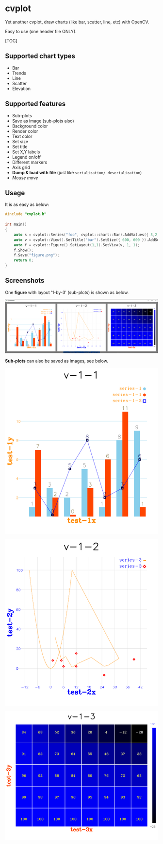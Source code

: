 # cvplot
Yet another cvplot, draw charts (like bar, scatter, line, etc) with OpenCV.

Easy to use (one header file ONLY).


[TOC]

## Supported chart types ##

- Bar
- Trends
- Line
- Scatter
- Elevation


## Supported features ##

- Sub-plots
- Save as image (sub-plots also)
- Background color
- Render color
- Text color
- Set size
- Set title
- Set X,Y labels
- Legend on/off
- Different markers
- Axis grid
- **Dump & load with file**  (just like `serialization/ deserialization`)
- *Mouse move*


## Usage ##

It is as easy as below:

```cpp
#include "cvplot.h"

int main()
{
	auto s = cvplot::Series("foo", cvplot::chart::Bar).AddValues({ 3,2,5,9,0 });
	auto v = cvplot::View().SetTitle("bar").SetSize({ 600, 600 }).AddSeries(s);
	auto f = cvplot::Figure().SetLayout(1,1).SetView(v, 1, 1);
	f.Show();
	f.Save("figure.png");
    return 0;
}
```


## Screenshots ##

One **figure** with layout '1-by-3' (sub-plots) is shown as below.

![screenshot](imgs/figure.png)


**Sub-plots** can also be saved as images, see below.

![fig-1-1](imgs/figure[01-01].png)


![fig-1-2](imgs/figure[01-02].png)


![fig-1-3](imgs/figure[01-03].png)
